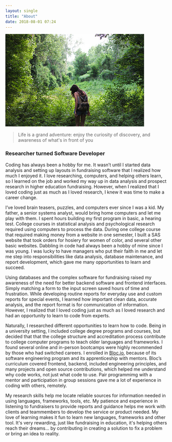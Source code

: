 ```yaml
---
layout: single
title: "About"
date: 2018-08-01 07:24
---
```


![Hiking on a path](/assets/images/hiking-michelle-small-spencer.jpg)      
>Life is a grand adventure: 
>enjoy the curiosity of discovery,
>and awareness of what's in front of you

### Researcher turned Software Developer ###
Coding has always been a hobby for me. It wasn’t until I started data analysis and setting up layouts in fundraising software that I realized how much I enjoyed it. I love researching, computers, and helping others learn, so I learned on the job and worked my way up in data analysis and prospect research in higher education fundraising. However, when I realized that I loved coding just as much as I loved research, I knew it was time to make a career change.

I’ve loved brain teasers, puzzles, and computers ever since I was a kid. My father, a senior systems analyst, would bring home computers and let me play with them. I spent hours building my first program in basic, a hearing test. College courses in statistical analysis and psychological research required using computers to process the data. During one college course that required making money from a website in one semester, I built a SAS website that took orders for hosiery for women of color, and several other basic websites. Dabbling in code had always been a hobby of mine since I was young. I was lucky to have managers who put their faith in me and let me step into responsibilities like data analysis, database maintenance, and report development, which gave me many opportunities to learn and succeed.

Using databases and the complex software for fundraising raised my awareness of the need for better backend software and frontend interfaces. Simply matching a form to the input screen saved hours of time and frustration. While developing routine reports for everyday use and custom reports for special events, I learned how important clean data, accurate analysis, and the report format is for communication of information. However, I realized that I loved coding just as much as I loved research and had an opportunity to learn to code from experts.

Naturally, I researched different opportunities to learn how to code. Being in a university setting, I included college degree programs and courses, but decided that that the college structure and accreditation process contribute to college computer programs to teach older languages and frameworks. I found several online and in-person bootcamps were highly recommended by those who had switched careers. I enrolled in [Bloc.io](http://bloc.io), because of its software engineering program and its apprenticeship with mentors. Bloc’s curriculum covered frontend, backend, included engineering principles, and many projects and open source contributions, which helped me understand why code works, not just what code to use. Pair programmimg with a mentor and participation in group sessions gave me a lot of experience in coding with others, remotely. 

My research skills help me locate reliable sources for information needed in using languages, frameworks, tools, etc. My patience and experience in listening to fundraisers to provide reports and guidance helps me work with clients and teammembers to develop the service or product needed. My love of learning makes it fun to learn new languages, frameworks and other tool. It's very rewarding, just like fundraising in education, it's helping others reach their dreams... by contributing in creating a solution to fix a problem or bring an idea to reality.
